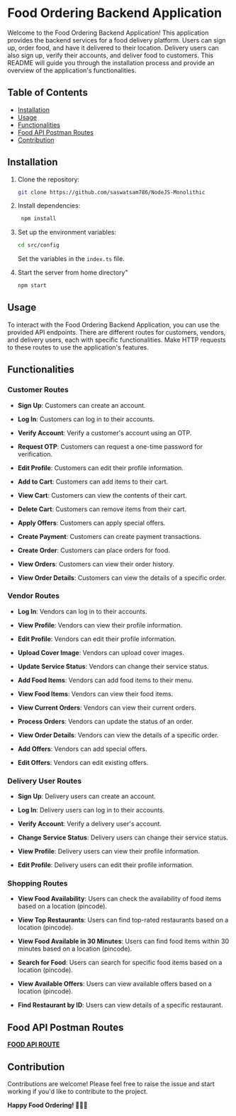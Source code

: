 # Food Ordering Backend Application

Welcome to the Food Ordering Backend Application! This application provides the backend services for a food delivery platform. Users can sign up, order food, and have it delivered to their location. Delivery users can also sign up, verify their accounts, and deliver food to customers. This README will guide you through the installation process and provide an overview of the application's functionalities.

## Table of Contents

- [Installation](#installation)
- [Usage](#usage)
- [Functionalities](#functionalities)
- [Food API Postman Routes](#food-api-postman-routes)
- [Contribution](#contribution)

## Installation

1. Clone the repository:

   ```bash
   git clone https://github.com/saswatsam786/NodeJS-Monolithic
   ```

2. Install dependencies:

   ```bash
    npm install
   ```

3. Set up the environment variables:

   ```bash
   cd src/config
   ```

   Set the variables in the `index.ts` file.

4. Start the server from home directory"
   ```bash
   npm start
   ```

## Usage

To interact with the Food Ordering Backend Application, you can use the provided API endpoints. There are different routes for customers, vendors, and delivery users, each with specific functionalities. Make HTTP requests to these routes to use the application's features.

## Functionalities

### Customer Routes

- **Sign Up**: Customers can create an account.

- **Log In**: Customers can log in to their accounts.

- **Verify Account**: Verify a customer's account using an OTP.

- **Request OTP**: Customers can request a one-time password for verification.

- **Edit Profile**: Customers can edit their profile information.

- **Add to Cart**: Customers can add items to their cart.

- **View Cart**: Customers can view the contents of their cart.

- **Delete Cart**: Customers can remove items from their cart.

- **Apply Offers**: Customers can apply special offers.

- **Create Payment**: Customers can create payment transactions.

- **Create Order**: Customers can place orders for food.

- **View Orders**: Customers can view their order history.

- **View Order Details**: Customers can view the details of a specific order.

### Vendor Routes

- **Log In**: Vendors can log in to their accounts.

- **View Profile**: Vendors can view their profile information.

- **Edit Profile**: Vendors can edit their profile information.

- **Upload Cover Image**: Vendors can upload cover images.

- **Update Service Status**: Vendors can change their service status.

- **Add Food Items**: Vendors can add food items to their menu.

- **View Food Items**: Vendors can view their food items.

- **View Current Orders**: Vendors can view their current orders.

- **Process Orders**: Vendors can update the status of an order.

- **View Order Details**: Vendors can view the details of a specific order.

- **Add Offers**: Vendors can add special offers.

- **Edit Offers**: Vendors can edit existing offers.

### Delivery User Routes

- **Sign Up**: Delivery users can create an account.

- **Log In**: Delivery users can log in to their accounts.

- **Verify Account**: Verify a delivery user's account.

- **Change Service Status**: Delivery users can change their service status.

- **View Profile**: Delivery users can view their profile information.

- **Edit Profile**: Delivery users can edit their profile information.

### Shopping Routes

- **View Food Availability**: Users can check the availability of food items based on a location (pincode).

- **View Top Restaurants**: Users can find top-rated restaurants based on a location (pincode).

- **View Food Available in 30 Minutes**: Users can find food items within 30 minutes based on a location (pincode).

- **Search for Food**: Users can search for specific food items based on a location (pincode).

- **View Available Offers**: Users can view available offers based on a location (pincode).

- **Find Restaurant by ID**: Users can view details of a specific restaurant.

## Food API Postman Routes

[<strong>FOOD API ROUTE</strong>](https://api.postman.com/collections/14197907-b27b0397-9872-4596-a8d6-ebc11b916a13?access_key=PMAT-01HEQZK7DA15FH9B93RYJN2CGJ)

## Contribution

Contributions are welcome! Please feel free to raise the issue and start working if you'd like to contribute to the project.

**Happy Food Ordering! 🍔🍕🍣**
